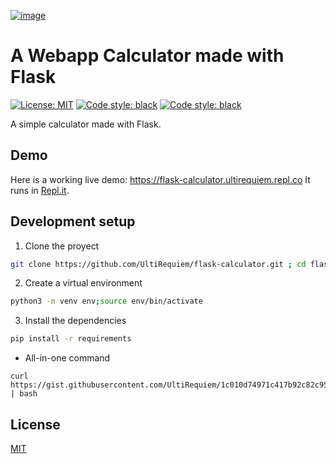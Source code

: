 [![image](https://user-images.githubusercontent.com/71897736/113590421-794cea80-95e7-11eb-8184-9aedad42131b.png)](https://flask-calculator.ultirequiem.repl.co)

# A Webapp Calculator made with Flask

<p>
<a href="https://github.com/UltiRequiem/flask-calculator/blob/main/LICENSE"><img alt="License: MIT" src="https://black.readthedocs.io/en/stable/_static/license.svg"></a>
<a href="https://github.com/UltiRequiem/
flask-calculator"><img alt="Code style: black" src="https://img.shields.io/badge/code%20style-black-000000.svg"></a>
<a href="https://github.com/UltiRequiem/
flask-calculator"><img alt="Code style: black" src="https://img.shields.io/tokei/lines/github.com/UltiRequiem/flask-calculator?color=blue&label=Total%20Lines"></a>
</p>
A simple calculator made with Flask.

## Demo

Here is a working live demo: https://flask-calculator.ultirequiem.repl.co
It runs in [Repl.it](https://repl.it).

## Development setup

1. Clone the proyect

```bash
git clone https://github.com/UltiRequiem/flask-calculator.git ; cd flask-calculator
```

2. Create a virtual environment

```bash
python3 -m venv env;source env/bin/activate
```

3. Install the dependencies

```bash
pip install -r requirements
```

- All-in-one command

```
curl https://gist.githubusercontent.com/UltiRequiem/1c010d74971c417b92c82c959f53f275/raw/dfeef4d5b7829f4589afd70b87837b74b912e6da/srcipt.sh | bash
```

## License

[MIT](./LICENSE)
